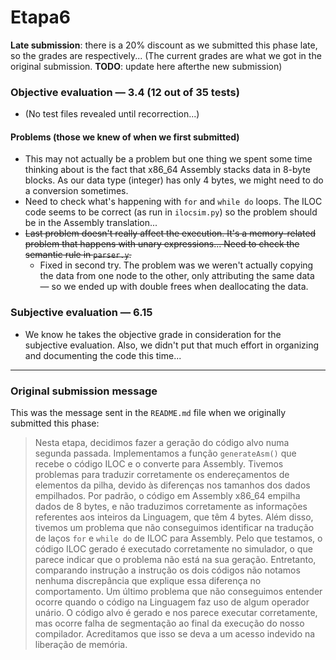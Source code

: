 # Etapa6

**Late submission**: there is a 20% discount as we submitted this phase late, so the grades are respectively... (The current grades are what we got in the original submission. **TODO**: update here afterthe new submission)

### Objective evaluation — 3.4 (12 out of 35 tests)
- (No test files revealed until recorrection...)
#### Problems (those we knew of when we first submitted)
- This may not actually be a problem but one thing we spent some time thinking about is the fact that x86_64 Assembly stacks data in 8-byte blocks. As our data type (integer) has only 4 bytes, we might need to do a conversion sometimes.
- Need to check what's happening with `for` and `while do` loops. The ILOC code seems to be correct (as run in `ilocsim.py`) so the problem should be in the Assembly translation...
- ~~Last problem doesn't really affect the execution. It's a memory-related problem that happens with unary expressions... Need to check the semantic rule in `parser.y`.~~
    - Fixed in second try. The problem was we weren't actually copying the data from one node to the other, only attributing the same data — so we ended up with double frees when deallocating the data.

### Subjective evaluation — 6.15
- We know he takes the objective grade in consideration for the subjective evaluation. Also, we didn't put that much effort in organizing and documenting the code this time...

---

### Original submission message

This was the message sent in the `README.md` file when we originally submitted this phase:

> Nesta etapa, decidimos fazer a geração do código alvo numa segunda passada. Implementamos a função `generateAsm()` que recebe o código ILOC e o converte para Assembly. 
> Tivemos problemas para traduzir corretamente os endereçamentos de elementos da pilha, devido às diferenças nos tamanhos dos dados empilhados. Por padrão, o código em Assembly x86_64 empilha dados de 8 bytes, e não traduzimos corretamente as informações referentes aos inteiros da Linguagem, que têm 4 bytes.
> Além disso, tivemos um problema que não conseguimos identificar na tradução de laços `for` e `while do` de ILOC para Assembly. Pelo que testamos, o código ILOC gerado é executado corretamente no simulador, o que parece indicar que o problema não está na sua geração. Entretanto, comparando instrução a instrução os dois códigos não notamos nenhuma discrepância que explique essa diferença no comportamento.
> Um último problema que não conseguimos entender ocorre quando o código na Linguagem faz uso de algum operador unário. O código alvo é gerado e nos parece executar corretamente, mas ocorre falha de segmentação ao final da execução do nosso compilador. Acreditamos que isso se deva a um acesso indevido na liberação de memória.